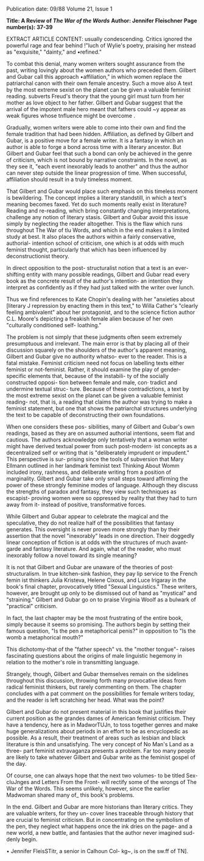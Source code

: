 Publication date: 09/88
Volume 21, Issue 1

**Title: A Review of *The War of the Words***
**Author: Jennifer Fleischner**
**Page number(s): 37-39**

EXTRACT ARTICLE CONTENT:
usually condescending. Critics ignored 
the powerful rage and fear behind 
!"luch of Wylie's poetry, praising her 
mstead as "exquisite," "dainty," and 
•refined." 

To combat this denial, many women 
writers sought assurance from the past, 
writing lovingly about the women 
authors who preceded them. Gilbert 
and Gubar call this approach 
•affiliation," in which women replace 
the patriarchal canon with their own 
female ancestry. Such a move also 
A text by the most 
extreme sexist on the 
planet can be given a 
valuable feminist 
reading. 
subverts Freud's theory that the young 
girl must turn from her mother as love 
object to her father. Gilbert and Gubar 
suggest that the arrival of the impotent 
male hero meant that fathers could 
~y appear as weak figures whose 
tnfluence might 
be overcome . 

Gradually, women writers were able to 
come into their own and find the 
female tradition that had been hidden. 
Affiliation, as defined by Gilbert 
and Gubar, is a positive move for a 
female writer. It is a fantasy in which 
an author is able to forge a bond across 
time with a literary ancestor. But 
Gilbert and Gubar feel that such a 
bond can only be achieved in the genre 
of criticism, which is not bound by 
narrative constraints. In the novel, as 
they see it, "each event inexorably 
leads to another" and thus the author 
can never step outside the linear 
progression of time. When successful, 
affiliation should result in a truly 
timeless moment. 

That Gilbert and Gubar would place 
such emphasis on this timeless moment 
is bewildering. The concept implies a 
literary standstill, in which a text's 
meaning becomes faxed. Yet do such 
moments really exist in literature? 
Reading and re-reading, which bring 
constantly changing interpretations, 
challenge any notion of literary stasis. 
Gilbert and Gubar avoid this issue 
simply by neglecting the reader 
altogether. This is the flaw which runs 
throughout The War of tlu Words, and 
which in the end makes it a limited 
study at best. It also places the authors 
within a fairly conservative, authorial-
intention school of criticism, one which 
is at odds with much feminist thought, 
particularly that which 
has been 
influenced by deconstructionist theory. 

In direct opposition to the post-
structuralist notion that a text is an 
ever-shifting entity with many possible 
readings, Gilbert and Gubar read 
every book as the concrete result of the 
author's intention- an intention they 
interpret as confidently as if they had 
just talked with the writer over lunch. 

Thus we find references to Kate 
Chopin's dealing with her "anxieties 
about [literary J repression by enacting 
them in this text," to Willa Cather's 
"clearly feeling ambivalent" about her 
protagonist, and to the science fiction 
author C.L. Moore's depicting a 
freakish female alien because of her 
own "culturally conditioned self-
loathing." 

The problem is not simply that these 
judgments often 
seem extremely 
presumptuous and irrelevant. The 
main error is that by placing all of their 
discussion squarely on the shoulders of 
the author's apparent meaning, Gilbert 
and Gubar give no authority whatso-
ever to the reader. This is a fatal 
mistake. Feminist criticism need not 
focus on labelling texts either feminist 
or not-feminist. Rather, it should 
examine the play of gender-specific 
elements that, because of the instabili-
ty of the socially constructed opposi-
tion between female and male, con· 
tradict and undermine textual struc-
ture. Because of these contradictions, a 
text by the most extreme sexist on the 
planet can be given a valuable feminist 
reading- not, that is, a reading that 
claims the author was trying to make a 
feminist statement, but one that shows 
the patriarchal structures underlying 
the text to be capable of deconstructing 
their own foundations. 

When one considers these pos-
sibilities, many of Gilbert and Gubar's 
own readings, based as they are on 
assumed authorial intentions, seem flat 
and 
cautious. 
The 
authors 
acknowledge only tentatively that a 
woman writer might have derived 
textual power from such post-modern· 
ist concepts as a decentralized self or 
writing that is "deliberately imprudent 
or impudent." This perspective is sur-
prising since the tools of subversion 
that Mary Ellmann outlined in her 
landmark feminist text Thinking About 
Womm included irony, rashness, and 
deliberate writing from a position of 
marginality. Gilbert and Gubar take 
only small steps toward affirming the 
power of these strongly feminine 
modes of language. Although they 
discuss the strengths of paradox and 
fantasy, they view such techniques as 
escapist- proving women were so 
oppressed by reality that they had to 
turn away from it- instead of positive, 
transformative forces. 

While Gilbert and Gubar appear to 
celebrate the magical and the 
speculative, they do not realize half of 
the possibilities that fantasy generates. 
This oversight is never proven more 
strongly than by their assertion that the 
novel "inexorably" leads in one 
direction. Their doggedly linear 
conception of fiction is at odds with the 
structures of much avant-garde and 
fantasy literature. And again, what of 
the reader, who must inexorably follow 
a novel toward its single meaning? 

It is not that Gilbert and Gubar are 
unaware of the theories of post· 
structuralism. In true kitchen-sink 
fashion, they pay lip service to the 
French femin ist thinkers Julia 
Kristeva, Helene Cixous, and Luce 
Irigaray in the book's final chapter, 
provocatively titled "Sexual Linguistics." 
These writers, however, are brought 
up only to be dismissed out of hand as 
"mystical" and "straining." Gilbert and 
Gubar go on to praise Virginia Woolf 
as a bulwark of "practical" criticism. 

In fact, the last chapter may be the 
most frustrating of the entire book, 
simply because it seems so promising. 
The authors begin by setting their 
famous question, "Is the pen 
a 
metaphorical penis?" in opposition to 
"Is the womb a metaphorical mouth?" 


This dichotomy-that of the "father 
speech" 
vs. 
the 
"mother 
tongue"- raises fascinating questions 
about the origins of male linguistic 
hegemony in relation to the mother's 
role 
in transmitting language. 

Strangely, though, Gilbert and Gubar 
themselves remain on the sidelines 
throughout this discussion, throwing 
forth many provocative ideas from 
radical feminist thinkers, but rarely 
commenting on them. The chapter 
concludes with a pat comment on the 
possibilities for female writers today, 
and the reader is left scratching her 
head. What was the point? 

Gilbert and Gubar do not present 
material in this book that justifies their 
current position as the grandes dames 
of American feminist criticism. They 
have a tendency, here as in MadworTUJn, 
to toss together genres and make huge 
generalizations about periods in an 
effort to be as encyclopedic as possible. 
As a result, their treatment of areas 
such as lesbian and black literature is 
thin and unsatisfying. The very 
concept of No Man's Land as a three-
part feminist extravaganza presents a 
problem. Far too many people are 
likely to take whatever Gilbert and 
Gubar write as the feminist gospel of 
the day. 

Of course, one can always hope that the 
next two volumes- to be titled Sex-
cluJnges and Letters From the Front- will 
rectify some of the wrongs of The War 
of the Words. This seems unlikely, 
however, since the earlier Madwoman 
shared many of_ this book's problems. 

In the end. Gilbert and Gubar are 
more historians than literary critics. 
They are valuable writers, for they un-
cover lines traceable through history 
that are crucial to feminist criticism. 
But in concentrating on the symbolism 
of the pen, they neglect what happens 
once the ink dries on the page- and a 
new world, a new battle, and fantasies 
that the author never imagined sud-
denly begin. 

• 
Jennifer FleisSTitr, a senior in Calhoun Col-
kg~, is on the sw.ff of TN].